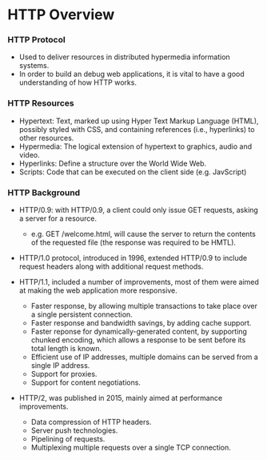 # HTTP Overview

### HTTP Protocol

- Used to deliver resources in distributed hypermedia information systems.
- In order to build an debug web applications, it is vital to have a good understanding of how HTTP works.

### HTTP Resources
- Hypertext: Text, marked up using Hyper Text Markup Language (HTML), possibly styled with CSS, and containing references (i.e., hyperlinks) to other resources. 
- Hypermedia: The logical extension of hypertext to graphics, audio and video.
- Hyperlinks: Define a structure over the World Wide Web.
- Scripts: Code that can be executed on the client side (e.g. JavScript)

### HTTP Background
- HTTP/0.9: with HTTP/0.9, a client could only issue GET requests, asking a server for a resource.
	- e.g. GET /welcome.html, will cause the server to return the contents of the requested file (the response was required to be HMTL).
- HTTP/1.0 protocol, introduced in 1996, extended HTTP/0.9 to include request headers along with additional request methods.
- HTTP/1.1, included a number of improvements, most of them were aimed at making the web application more responsive.
	- Faster response, by allowing multiple transactions to take place over a single persistent connection.
	- Faster response and bandwidth savings, by adding cache support.
	- Faster reponse for dynamically-generated content, by supporting chunked encoding, which allows a response to be sent before its total length is known.
	- Efficient use of IP addresses, multiple domains can be served from a single IP address.
	- Support for proxies. 
	- Support for content negotiations.

- HTTP/2, was published in 2015, mainly aimed at performance improvements.
	- Data compression of HTTP headers.
	- Server push technologies.
	- Pipelining of requests.
	- Multiplexing multiple requests over a single TCP connection.
